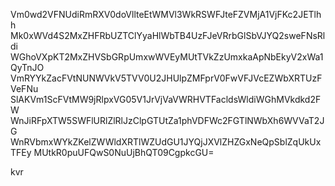 Vm0wd2VFNUdiRmRXV0doVllteEtWMVl3WkRSWFJteFZVMjA1VjFKc2JETlhh
Mk0xWVd4S2MxZHFRbUZTClYyaHlWbTB4UzFJeVRrbGlSbVJYQ2sweFNsRldi
WGhoVXpKT2MxZHVSbGRpUmxwWVEyMUtTVkZzUmxkaApNbEkyV2xWa1QyTnJO
VmRYYkZacFVtNUNWVkV5TVV0U2JHUlpZMFprV0FwVFJVcEZWbXRTUzFVeFNu
SlAKVm1ScFVtMW9jRlpxVG05V1JrVjVaVWRHVTFacldsWldiWGhMVkdkd2FW
WnJiRFpXTW5SWFlURlZlRlJzClpGTUtZa1phVDFWc2FGTlNWbXh6WVVaT2JG
WnRVbmxWYkZKelZWWldXRTlWZUdGU1JYQjJXVlZHZGxNeQpSblZqUkUxTFEy
MUtkR0puUFQwS0NuUjBhQT09CgpkcGU=

kvr